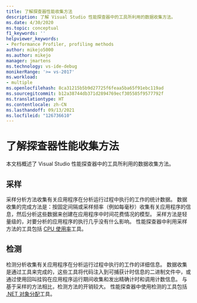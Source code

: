 ```yaml
---
title: 了解探查器性能收集方法
description: 了解 Visual Studio 性能探查器中的工具所利用的数据收集方法。
ms.date: 4/30/2020
ms.topic: conceptual
f1_keywords: ''
helpviewer_keywords:
- Performance Profiler, profiling methods
author: mikejo5000
ms.author: mikejo
manager: jmartens
ms.technology: vs-ide-debug
monikerRange: '>= vs-2017'
ms.workload:
- multiple
ms.openlocfilehash: 8ca31215b5b9d27725f6feaa5ba65f91ebc119ad
ms.sourcegitcommit: b12a38744db371d2894769ecf305585f9577792f
ms.translationtype: HT
ms.contentlocale: zh-CN
ms.lasthandoff: 09/13/2021
ms.locfileid: "126736610"
---
```

# <a name="understand-profiler-performance-collection-methods"></a>了解探查器性能收集方法

本文档概述了 Visual Studio 性能探查器中的工具所利用的数据收集方法。 

## <a name="sampling"></a>采样

采样分析方法收集有关应用程序在分析运行过程中执行的工作的统计数据。 数据收集的完成方法是：按固定间隔或采样频率（例如每毫秒）收集有关应用程序的信息，然后分析这些数据来创建在应用程序中时间花费情况的模型。 采样方法是轻量级的，对要分析的应用程序的执行几乎没有什么影响。 性能探查器中利用采样方法的工具包括 [CPU 使用率](../profiling/cpu-usage.md)工具。

## <a name="instrumentation"></a>检测

检测分析收集有关应用程序在分析运行过程中执行的工作的详细信息。 数据收集是通过工具来完成的，这些工具将代码注入到可捕获计时信息的二进制文件中，或通过使用回叫挂钩在应用程序运行期间收集和发出精确计时和调用计数信息。 与基于采样的方法相比，检测方法的开销较大。 性能探查器中使用检测的工具包括 [.NET 对象分配](../profiling/dotnet-alloc-tool.md)工具。